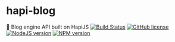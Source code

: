 # hapi-blog
:octopus: Blog engine API built on HapiJS
[![Build Status](https://travis-ci.org/lexmartinez/hapi-blog.svg?branch=master)](https://travis-ci.org/lexmartinez/hapi-blog)
[![GitHub license](https://img.shields.io/github/license/lexmartinez/hapi-blog.svg)](https://github.com/lexmartinez/hapi-blog/blob/master/LICENSE.md)
[![NodeJS version](https://img.shields.io/badge/node-7.10.1-brightgreen.svg)](https://nodejs.org/es/)
[![NPM version](https://img.shields.io/badge/npm-4.2.0-red.svg)](https://www.npmjs.com/)
